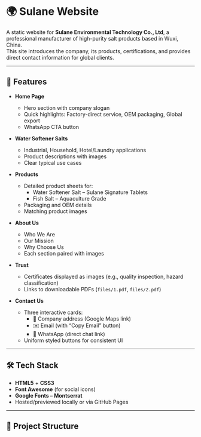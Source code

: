 # 🌍 Sulane Website

A static website for **Sulane Environmental Technology Co., Ltd**, a professional manufacturer of high-purity salt products based in Wuxi, China.  
This site introduces the company, its products, certifications, and provides direct contact information for global clients.

---

## 📌 Features

- **Home Page**
  - Hero section with company slogan
  - Quick highlights: Factory-direct service, OEM packaging, Global export
  - WhatsApp CTA button

- **Water Softener Salts**
  - Industrial, Household, Hotel/Laundry applications
  - Product descriptions with images
  - Clear typical use cases

- **Products**
  - Detailed product sheets for:
    - Water Softener Salt – Sulane Signature Tablets
    - Fish Salt – Aquaculture Grade
  - Packaging and OEM details
  - Matching product images

- **About Us**
  - Who We Are
  - Our Mission
  - Why Choose Us
  - Each section paired with images

- **Trust**
  - Certificates displayed as images (e.g., quality inspection, hazard classification)
  - Links to downloadable PDFs (`files/1.pdf`, `files/2.pdf`)

- **Contact Us**
  - Three interactive cards:
    - 📍 Company address (Google Maps link)
    - ✉️ Email (with “Copy Email” button)
    - 📱 WhatsApp (direct chat link)
  - Uniform styled buttons for consistent UI

---

## 🛠️ Tech Stack

- **HTML5** + **CSS3**
- **Font Awesome** (for social icons)
- **Google Fonts – Montserrat**
- Hosted/previewed locally or via GitHub Pages

---

## 📂 Project Structure

